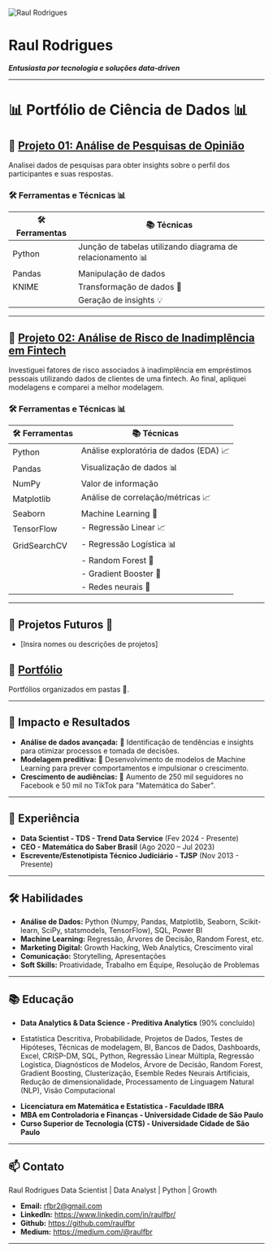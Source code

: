 ![Raul Rodrigues](https://media.licdn.com/dms/image/D4D16AQFeVwMlXUv-OQ/profile-displaybackgroundimage-shrink_350_1400/0/1714783099968?e=1720051200&v=beta&t=I6AFuK4OFCP3A1iG_FtVuArO7ThwiYawJw4DZOsu-Dc)
# Raul Rodrigues

**_Entusiasta por tecnologia e soluções data-driven_**

---
# 📊 Portfólio de Ciência de Dados 📊

## 📌 [Projeto 01: Análise de Pesquisas de Opinião](https://github.com/raulfbr/portifolio/tree/main/001Projeto)
Analisei dados de pesquisas para obter insights sobre o perfil dos participantes e suas respostas.

### 🛠️ Ferramentas e Técnicas 📊

| 🛠️ Ferramentas           | 📚 Técnicas                             |
|--------------------------|-----------------------------------------|
| Python                   | Junção de tabelas utilizando diagrama de relacionamento 📊 |
| Pandas                   | Manipulação de dados                 |
| KNIME                    | Transformação de dados 🔄               |
|                          | Geração de insights 💡                 |

---

## 📌 [Projeto 02: Análise de Risco de Inadimplência em Fintech](https://github.com/raulfbr/portifolio/tree/main/002Projeto)
Investiguei fatores de risco associados à inadimplência em empréstimos pessoais utilizando dados de clientes de uma fintech. Ao final, apliquei modelagens e comparei a melhor modelagem.

### 🛠️ Ferramentas e Técnicas 📊

| 🛠️ Ferramentas     | 📚 Técnicas                              |
|---------------------|------------------------------------------|
| Python              | Análise exploratória de dados (EDA) 📈    |
| Pandas              | Visualização de dados 📊                 |
| NumPy               | Valor de informação                      |
| Matplotlib          | Análise de correlação/métricas 📈        |
| Seaborn             | Machine Learning 🤖                      |
| TensorFlow          | - Regressão Linear 📈                   |
| GridSearchCV        | - Regressão Logística 📊                |
|                     | - Random Forest 🌳                      |
|                     | - Gradient Booster 🚀                   |
|                     | - Redes neurais 🧠                      |

---

## 🚀 Projetos Futuros 🚀
- [Insira nomes ou descrições de projetos]

## 📂 [Portfólio](https://github.com/raulfbr/portifolio)
Portfólios organizados em pastas 📂.

---

## 🚀 Impacto e Resultados

* **Análise de dados avançada:** 🔎  Identificação de tendências e insights para otimizar processos e tomada de decisões.
* **Modelagem preditiva:** 🤖 Desenvolvimento de modelos de Machine Learning para prever comportamentos e impulsionar o crescimento.
* **Crescimento de audiências:** 🚀 Aumento de 250 mil seguidores no Facebook e 50 mil no TikTok para "Matemática do Saber".

---

## 💼 Experiência

* **Data Scientist - TDS - Trend Data Service** (Fev 2024 - Presente)
* **CEO - Matemática do Saber Brasil** (Ago 2020 – Jul 2023)
* **Escrevente/Estenotipista Técnico Judiciário - TJSP** (Nov 2013 - Presente)

---

## 🛠️ Habilidades

* **Análise de Dados:** Python (Numpy, Pandas, Matplotlib, Seaborn, Scikit-learn, SciPy, statsmodels, TensorFlow), SQL, Power BI
* **Machine Learning:** Regressão, Árvores de Decisão, Random Forest, etc.
* **Marketing Digital:** Growth Hacking, Web Analytics, Crescimento viral
* **Comunicação:** Storytelling, Apresentações
* **Soft Skills:** Proatividade, Trabalho em Equipe, Resolução de Problemas

---

## 📚 Educação

* **Data Analytics & Data Science - Preditiva Analytics** (90% concluído)
- Estatística Descritiva, Probabilidade, Projetos de Dados, Testes de Hipóteses, Técnicas de modelagem, BI, Bancos de Dados, Dashboards, Excel, CRISP-DM, SQL, Python, Regressão Linear Múltipla, Regressão Logística, Diagnósticos de Modelos, Árvore de Decisão, Random Forest, Gradient Boosting, Clusterização, Esemble Redes Neurais Artificiais, Redução de dimensionalidade, Processamento de Linguagem Natural (NLP), Visão Computacional
* **Licenciatura em Matemática e Estatística - Faculdade IBRA**
* **MBA em Controladoria e Finanças - Universidade Cidade de São Paulo**
* **Curso Superior de Tecnologia (CTS) - Universidade Cidade de São Paulo**

---

## 📫 Contato
Raul Rodrigues
Data Scientist | Data Analyst | Python | Growth

* **Email:** rfbr2@gmail.com
* **LinkedIn:** https://www.linkedin.com/in/raulfbr/
* **Github:** https://github.com/raulfbr
* **Medium:** https://medium.com/@raulfbr 

---
